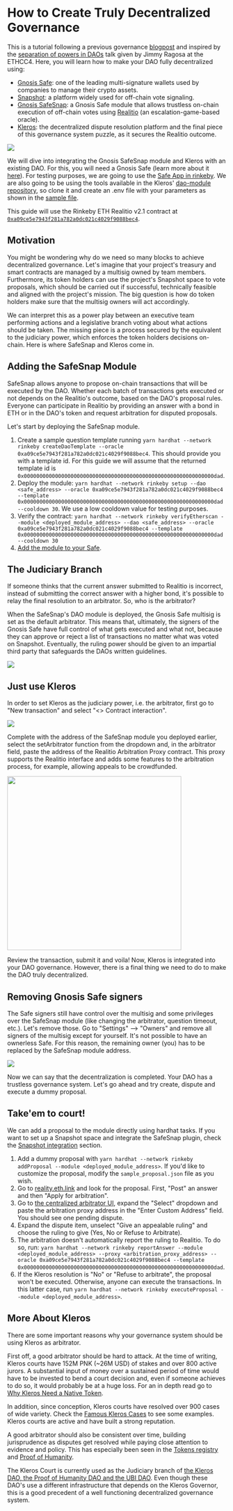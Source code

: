# How to Create Truly Decentralized Governance

This is a tutorial following a previous governance [blogpost](https://blog.kleros.io/kleros-x-safesnap/) and inspired by the [separation of powers in DAOs](https://www.youtube.com/watch?v=HDSZsl1Zk4c) talk given by Jimmy Ragosa at the ETHCC4. Here, you will learn how to make your DAO fully decentralized using:

- [Gnosis Safe](https://gnosis-safe.io/): one of the leading multi-signature wallets used by companies to manage their crypto assets.
- [Snapshot](https://snapshot.org/#/): a platform widely used for off-chain vote signaling.
- [Gnosis SafeSnap](https://blog.gnosis.pm/introducing-safesnap-the-first-in-a-decentralized-governance-tool-suite-for-the-gnosis-safe-ea67eb95c34f): a Gnosis Safe module that allows trustless on-chain execution of off-chain votes using [Realitio](https://reality.eth.link/) (an escalation-game-based oracle).
- [Kleros](https://kleros.io/): the decentralized dispute resolution platform and the final piece of this governance system puzzle, as it secures the Realitio outcome.

![](../../.gitbook/assets/Separation-of-powers.png)

We will dive into integrating the Gnosis SafeSnap module and Kleros with an existing DAO. For this, you will need a Gnosis Safe (learn more about it [here](https://gnosis-safe.io/#getting-started)). For testing purposes, we are going to use the [Safe App in rinkeby](https://rinkeby.gnosis-safe.io/). We are also going to be using the tools available in the Kleros' [dao-module repository](https://github.com/kleros/dao-module), so clone it and create an .env file with your parameters as shown in the [sample file](https://github.com/kleros/dao-module/blob/main/.env.sample).

This guide will use the Rinkeby ETH Realitio v2.1 contract at [`0xa09ce5e7943f281a782a0dc021c4029f9088bec4`](https://rinkeby.etherscan.io/address/0xa09ce5e7943f281a782a0dc021c4029f9088bec4#code).

## Motivation

You might be wondering why do we need so many blocks to achieve decentralized governance. Let's imagine that your project's treasury and smart contracts are managed by a multisig owned by team members. Furthermore, its token holders can use the project's Snapshot space to vote proposals, which should be carried out if successful, technically feasible and aligned with the project's mission. The big question is how do token holders make sure that the multisig owners will act accordingly.

We can interpret this as a power play between an executive team performing actions and a legislative branch voting about what actions should be taken. The missing piece is a process secured by the equivalent to the judiciary power, which enforces the token holders decisions on-chain. Here is where SafeSnap and Kleros come in.

## Adding the SafeSnap Module

SafeSnap allows anyone to propose on-chain transactions that will be executed by the DAO. Whether each batch of transactions gets executed or not depends on the Realitio's outcome, based on the DAO's proposal rules. Everyone can participate in Realitio by providing an answer with a bond in ETH or in the DAO's token and request arbitration for disputed proposals.

Let's start by deploying the SafeSnap module. 
1. Create a sample question template running `yarn hardhat --network rinkeby createDaoTemplate --oracle 0xa09ce5e7943f281a782a0dc021c4029f9088bec4`. This should provide you with a template id. For this guide we will assume that the returned template id is `0x0000000000000000000000000000000000000000000000000000000000000dad`.
1. Deploy the module: `yarn hardhat --network rinkeby setup --dao <safe_address> --oracle 0xa09ce5e7943f281a782a0dc021c4029f9088bec4 --template 0x0000000000000000000000000000000000000000000000000000000000000dad --cooldown 30`. We use a low cooldown value for testing purposes.
1. Verify the contract: `yarn hardhat --network rinkeby verifyEtherscan --module <deployed_module_address> --dao <safe_address> --oracle 0xa09ce5e7943f281a782a0dc021c4029f9088bec4 --template 0x0000000000000000000000000000000000000000000000000000000000000dad --cooldown 30`
1. [Add the module to your Safe](https://help.gnosis-safe.io/en/articles/4934427-add-a-module).


## The Judiciary Branch

If someone thinks that the current answer submitted to Realitio is incorrect, instead of submitting the correct answer with a higher bond, it's possible to relay the final resolution to an arbitrator. So, who is the arbitrator?

When the SafeSnap's DAO module is deployed, the Gnosis Safe multisig is set as the default arbitrator. This means that, ultimately, the signers of the Gnosis Safe have full control of what gets executed and what not, because they can approve or reject a list of transactions no matter what was voted on Snapshot. Eventually, the ruling power should be given to an impartial third party that safeguards the DAOs written guidelines.


![](../../.gitbook/assets/Social-contract.png)



## Just use Kleros

In order to set Kleros as the judiciary power, i.e. the arbitrator, first go to "New transaction" and select "<> Contract interaction".


![](../../.gitbook/assets/Safe-new-tx.png)

Complete with the address of the SafeSnap module you deployed earlier, select the setArbitrator function from the dropdown and, in the arbitrator field, paste the address of the Realitio Arbitration Proxy contract. This proxy supports the Realitio interface and adds some features to the arbitration process, for example, allowing appeals to be crowdfunded.

<img src="../../.gitbook/assets/Set-safesnap-arbitrator.png" width="400">

Review the transaction, submit it and voila! Now, Kleros is integrated into your DAO governance. However, there is a final thing we need to do to make the DAO truly decentralized.

## Removing Gnosis Safe signers

The Safe signers still have control over the multisig and some privileges over the SafeSnap module (like changing the arbitrator, question timeout, etc.). Let's remove those. Go to "Settings" --> "Owners" and remove all signers of the multisig except for yourself. It's not possible to have an ownerless Safe. For this reason, the remaining owner (you) has to be replaced by the SafeSnap module address.

![](../../.gitbook/assets/Remove-safe-owners.png)

Now we can say that the decentralization is completed. Your DAO has a trustless governance system. Let's go ahead and try create, dispute and execute a dummy proposal.

## Take'em to court!

We can add a proposal to the module directly using hardhat tasks. If you want to set up a Snapshot space and integrate the SafeSnap plugin, check the [Snapshot integration](https://github.com/kleros/dao-module/blob/main/docs/setup_guide.md#snapshot-integration) section. 

1. Add a dummy proposal with `yarn hardhat --network rinkeby addProposal --module <deployed_module_address>`. If you'd like to customize the proposal, modify the `sample_proposal.json` file as you wish. 
1. Go to [reality.eth.link](https://reality.eth.link/app/) and look for the proposal. First, "Post" an answer and then "Apply for arbitration".
1. Go to [the centralized arbitrator UI](https://centralizedarbitrator.netlify.app/), expand the "Select" dropdown and paste the arbitration proxy address in the "Enter Custom Address" field. You should see one pending dispute. 
1. Expand the dispute item, unselect "Give an appealable ruling" and choose the ruling to give (Yes, No or Refuse to Arbitrate).
1. The arbitration doesn't automatically report the ruling to Realitio. To do so, run: `yarn hardhat --network rinkeby reportAnswer --module <deployed_module_address> --proxy <arbitration_proxy_address> --oracle 0xa09ce5e7943f281a782a0dc021c4029f9088bec4 --template 0x0000000000000000000000000000000000000000000000000000000000000dad`.
1. If the Kleros resolution is "No" or "Refuse to arbitrate", the proposal won't be executed. Otherwise, anyone can execute the transactions. In this latter case, run `yarn hardhat --network rinkeby executeProposal --module <deployed_module_address>`.

## More About Kleros

There are some important reasons why your governance system should be using Kleros as arbitrator.

First off, a good arbitrator should be hard to attack. At the time of writing, Kleros courts have 152M PNK (~26M USD) of stakes and over 800 active jurors. A substantial input of money over a sustained period of time would have to be invested to bend a court decision and, even if someone achieves to do so, it would probably be at a huge loss. For an in depth read go to [Why Kleros Need a Native Token](https://medium.com/kleros/why-kleros-needs-a-native-token-5c6c6e39cdfe).

In addition, since conception, Kleros courts have resolved over 900 cases of wide variety. Check the [Famous Kleros Cases](https://kleros.gitbook.io/docs/products/court/famous-kleros-cases) to see some examples. Kleros courts are active and have built a strong reputation.

A good arbitrator should also be consistent over time, building jurisprudence as disputes get resolved while paying close attention to evidence and policy. This has especially been seen in the [Tokens registry](https://tokens.kleros.io/tokens) and [Proof of Humanity](https://app.proofofhumanity.id/).

The Kleros Court is currently used as the Judiciary branch of [the Kleros DAO, the Proof of Humanity DAO and the UBI DAO](https://governor.kleros.io/). Even though these DAO's use a different infrastructure that depends on the Kleros Governor, this is a good precedent of a well functioning decentralized governance system.


